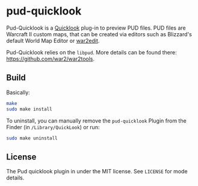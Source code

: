 # pud-quicklook

Pud-Quicklook is a [Quicklook](https://en.wikipedia.org/wiki/Quick_Look) plug-in to preview PUD files.
PUD files are Warcraft II custom maps, that can be created via editors such as Blizzard's default World Map Editor or [war2edit](https://war2.github.io/war2edit/).

Pud-Quicklook relies on the `libpud`. More details can be found there: https://github.com/war2/war2tools.


## Build

Basically:

```bash
make
sudo make install
```

To uninstall, you can manually remove the `pud-quicklook` Plugin from the Finder (in `/Library/QuickLook`) or run:

```bash
sudo make uninstall
```

## License

The Pud quicklook plugin in under the MIT license. See `LICENSE` for mode details.
